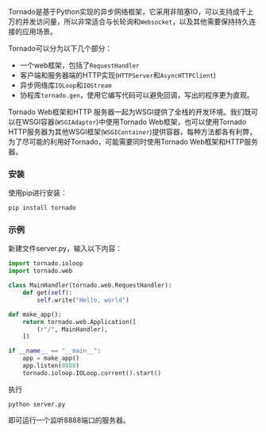Tornado是基于Python实现的异步网络框架，它采用非阻塞IO，可以支持成千上万的并发访问量，所以非常适合与长轮询和`Websocket`，以及其他需要保持持久连接的应用场景。

Tornado可以分为以下几个部分：

- 一个web框架，包括了`RequestHandler`
- 客户端和服务器端的HTTP实现(`HTTPServer`和`AsyncHTTPClient`)
- 异步网络库`IOLoop`和`IOStream`
- 协程库`tornado.gen`，使用它编写代码可以避免回调，写出的程序更为直观。

Tornado Web框架和HTTP 服务器一起为WSGI提供了全栈的开发环境。我们既可以在WSGI容器(`WSGIAdaptor`)中使用Tornado  Web框架，也可以使用Tornado HTTP服务器为其他WSGI框架(`WSGIContainer`)提供容器，每种方法都各有利弊，为了尽可能的利用好Tornado，可能需要同时使用Tornado Web框架和HTTP服务器。

### 安装

使用pip进行安装：

```bash
pip install tornado
```

### 示例

新建文件server.py，输入以下内容：

```python
import tornado.ioloop
import tornado.web

class MainHandler(tornado.web.RequestHandler):
    def get(self):
        self.write("Hello, world")

def make_app():
    return tornado.web.Application([
        (r"/", MainHandler),
    ])

if __name__ == "__main__":
    app = make_app()
    app.listen(8888)
    tornado.ioloop.IOLoop.current().start()
```

执行

```
python server.py
```

即可运行一个监听8888端口的服务器。